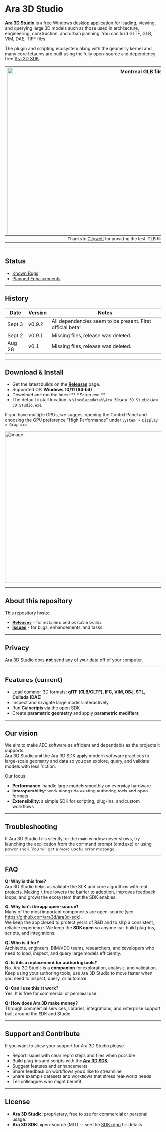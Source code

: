 # Ara 3D Studio

[**Ara 3D Studio**](https://github.com/ara3d/ara3d-studio/releases) is a free Windows desktop application for loading, viewing, 
and querying large 3D models such as those used in architecture, engineering, construction, and urban planning. 
You can load GLTF, GLB, VIM, DAE, TIFF files.  

The plugin and scripting ecosystem along with the geometry kernel and many core fetaures are built using the 
fully open-source and dependency free [Ara 3D SDK](https://github.com/ara3d/ara3d-sdk).

| <img width="848" height="537" alt="Montreal GLB file" src="https://github.com/user-attachments/assets/f88d3144-adb4-4c3e-9d96-709f3c515afa" /> |
|:--:|
| <sub>Thanks to <a href="https://www.cityweft.com/">Cityweft</a> for providing the test .GLB file of Montreal shown here</sub> |

---

## Status

- [Known Bugs](https://github.com/ara3d/ara3d-studio/issues?q=is%3Aissue%20state%3Aopen%20type%3ABug)
- [Planned Enhancements](https://github.com/ara3d/ara3d-studio/issues?q=is%3Aissue%20state%3Aopen%20type%3AImprovement)

---

## History

Date | Version | Notes
--- | --- | ---
Sept 3 | v0.9.2 | All dependencies seem to be present. First official beta! 
Sept 2 | v0.9.1 | Missing files, release was deleted.  
Aug 28 | v0.1 | Missing files, release was deleted.  

---

## Download & Install

- Get the latest builds on the **[Releases](https://github.com/ara3d/ara3d-studio/releases)** page.
- Supported OS: **Windows 10/11 (64-bit)**
- Download and run the latest ** *.Setup.exe **
- The default install location is `%localappdata%\Ara 3D\Ara 3D Studio\Ara 3D Studio.exe`. 

If you have multiple GPUs, we suggest opening the Control Panel and choosing the GPU preference "High Performance" 
under `System > Display > Graphics`  

<img width="1020" height="490" alt="image" src="https://github.com/user-attachments/assets/457530df-2748-455d-b43a-ec0a705e4196" /> 

---

## About this repository

This repository hosts:
- [**Releases**](https://github.com/ara3d/ara3d-studio/releases) - for installers and portable builds
- [**Issues**](https://github.com/ara3d/ara3d-studio/issues) - for bugs, enhancements, and tasks.

---

## Privacy

Ara 3D Studio does **not** send any of your data off of your computer. 

---

## Features (current)

- Load common 3D formats: **glTF (GLB/GLTF), IFC, VIM, OBJ, STL, Collada (DAE)**
- Inspect and navigate large models interactively
- Run **C# scripts** via the open SDK
- Create **parametric geometry** and apply **parametric modifiers**

---

## Our vision

We aim to make AEC software as efficient and dependable as the projects it supports.  
Ara 3D Studio and the Ara 3D SDK apply modern software practices to large-scale geometry and data so you can explore, query, and validate models with less friction.

Our focus:
- **Performance:** handle large models smoothly on everyday hardware  
- **Interoperability:** work alongside existing authoring tools and open formats  
- **Extensibility:** a simple SDK for scripting, plug-ins, and custom workflows

---

## Troubleshooting

If Ara 3D Studio fails silently, or the main window never shows, try launching the application from the command prompt (cmd.exe) or using power shell. 
You will get a more useful error message.  

---

## FAQ

**Q: Why is this free?**  
Ara 3D Studio helps us validate the SDK and core algorithms with real projects. Making it free lowers the barrier to adoption, improves feedback loops, and grows the ecosystem that the SDK enables.

**Q: Why isn’t the app open-source?**  
Many of the most important components are open-source (see https://github.com/ara3d/ara3d-sdk).  
We keep the app closed to protect years of R&D and to ship a consistent, reliable experience. We keep the **SDK open** so anyone can build plug-ins, scripts, and integrations.

**Q: Who is it for?**  
Architects, engineers, BIM/VDC teams, researchers, and developers who need to load, inspect, and query large models efficiently.

**Q: Is this a replacement for authoring tools?**  
No. Ara 3D Studio is a **companion** for exploration, analysis, and validation. Keep using your authoring tools; use Ara 3D Studio to move faster when you need to inspect, query, or automate.

**Q: Can I use this at work?**  
Yes. It is free for commercial or personal use.

**Q: How does Ara 3D make money?**  
Through commercial services, libraries, integrations, and enterprise support built around the SDK and Studio.

---

## Support and Contribute

If you want to show your support for Ara 3D Studio please:
- Report issues with clear repro steps and files when possible
- Build plug-ins and scripts with the **[Ara 3D SDK](https://github.com/ara3d/ara3d-sdk)**  
- Suggest features and enhancements 
- Share feedback on workflows you’d like to streamline
- Share example datasets and workflows that stress real-world needs
- Tell colleagues who might benefit

---

## License

- **Ara 3D Studio:** proprietary, free to use for commercial or personal usage.
- **Ara 3D SDK:** open-source (MIT) — see the [SDK repo](https://github.com/ara3d/ara3d-sdk) for details
